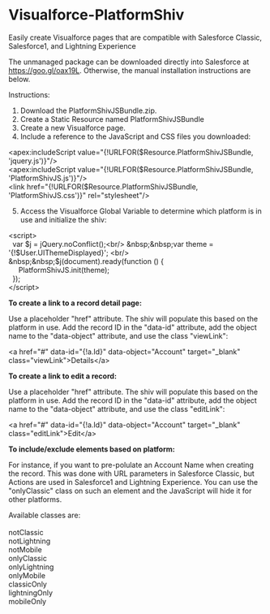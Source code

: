 # Visualforce-PlatformShiv
Easily create Visualforce pages that are compatible with Salesforce Classic, Salesforce1, and Lightning Experience

The unmanaged package can be downloaded directly into Salesforce at https://goo.gl/oax19L. Otherwise, the manual installation instructions are below.

Instructions:

1. Download the PlatformShivJSBundle.zip.
2. Create a Static Resource named PlatformShivJSBundle
3. Create a new Visualforce page.
4. Include a reference to the JavaScript and CSS files you downloaded:
                                                        
&lt;apex:includeScript value="{!URLFOR($Resource.PlatformShivJSBundle, 'jquery.js')}"/><br/>
&lt;apex:includeScript value="{!URLFOR($Resource.PlatformShivJSBundle, 'PlatformShivJS.js')}"/><br/>
&lt;link href="{!URLFOR($Resource.PlatformShivJSBundle, 'PlatformShivJS.css')}" rel="stylesheet"/><br/>
                                                        
                                                    
5. Access the Visualforce Global Variable to determine which platform is in use and initialize the shiv:
                                                        
&lt;script><br/>
    &nbsp;&nbsp;var $j = jQuery.noConflict();<br/>
    &nbsp;&nbsp;var theme = '{!$User.UIThemeDisplayed}'; <br/>
    &nbsp;&nbsp;$j(document).ready(function () {<br/>
    &nbsp;&nbsp;&nbsp;&nbsp;    PlatformShivJS.init(theme);<br/>
    &nbsp;&nbsp;});<br/>
&lt;/script><br/>
                                                        
                                                    
<b>To create a link to a record detail page:</b>

Use a placeholder "href" attribute. The shiv will populate this based on the platform in use. Add the record ID in the "data-id" attribute, add the object name to the "data-object" attribute, and use the class "viewLink":
                                                  
&lt;a href="#" data-id="{!a.Id}" data-object="Account" target="_blank" class="viewLink">Details&lt;/a>                                                 
                                                
<b>To create a link to edit a record:</b>

Use a placeholder "href" attribute. The shiv will populate this based on the platform in use. Add the record ID in the "data-id" attribute, add the object name to the "data-object" attribute, and use the class "editLink":
                                                    
&lt;a href="#" data-id="{!a.Id}" data-object="Account" target="_blank" class="editLink">Edit&lt;/a>
                                                                           
<b>To include/exclude elements based on platform:</b>

For instance, if you want to pre-polulate an Account Name when creating the record. This was done with URL parameters in Salesforce Classic, but Actions are used in Salesforce1 and Lightning Experience. You can use the "onlyClassic" class on such an element and the JavaScript will hide it for other platforms.

Available classes are:<br/>
<br/>
notClassic<br/>
notLightning<br/>
notMobile<br/>
onlyClassic<br/>
onlyLightning<br/>
onlyMobile<br/>
classicOnly<br/>
lightningOnly<br/>
mobileOnly<br/>
